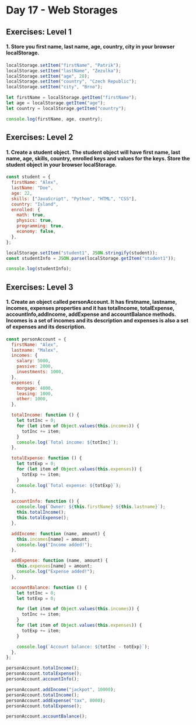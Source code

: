 # Day 17 - Web Storages

## Exercises: Level 1

#### 1. Store you first name, last name, age, country, city in your browser localStorage.

```js
localStorage.setItem("firstName", "Patrik");
localStorage.setItem("lastName", "Zezulka");
localStorage.setItem("age", 28);
localStorage.setItem("country", "Czech Republic");
localStorage.setItem("city", "Brno");

let firstName = localStorage.getItem("firstName");
let age = localStorage.getItem("age");
let country = localStorage.getItem("country");

console.log(firstName, age, country);
```

## Exercises: Level 2

#### 1. Create a student object. The student object will have first name, last name, age, skills, country, enrolled keys and values for the keys. Store the student object in your browser localStorage.

```js
const student = {
  firstName: "Alex",
  lastName: "Doe",
  age: 22,
  skills: ["JavaScript", "Python", "HTML", "CSS"],
  country: "Island",
  enrolled: {
    math: true,
    physics: true,
    programming: true,
    economy: false,
  },
};

localStorage.setItem("student1", JSON.stringify(student));
const studentInfo = JSON.parse(localStorage.getItem("student1"));

console.log(studentInfo);
```

## Exercises: Level 3

#### 1. Create an object called personAccount. It has firstname, lastname, incomes, expenses properties and it has totalIncome, totalExpense, accountInfo,addIncome, addExpense and accountBalance methods. Incomes is a set of incomes and its description and expenses is also a set of expenses and its description.

```js
const personAccount = {
  firstName: "Alex",
  lastname: "Malex",
  incomes: {
    salary: 5000,
    passive: 2000,
    investments: 1000,
  },
  expenses: {
    morgage: 4000,
    leasing: 1000,
    other: 1000,
  },

  totalIncome: function () {
    let totInc = 0;
    for (let item of Object.values(this.incomes)) {
      totInc += item;
    }
    console.log(`Total income: ${totInc}`);
  },

  totalExpense: function () {
    let totExp = 0;
    for (let item of Object.values(this.expenses)) {
      totExp += item;
    }
    console.log(`Total expense: ${totExp}`);
  },

  accountInfo: function () {
    console.log(`Owner: ${this.firstName} ${this.lastname}`);
    this.totalIncome();
    this.totalExpense();
  },

  addIncome: function (name, amount) {
    this.incomes[name] = amount;
    console.log("Income added!");
  },

  addExpense: function (name, amount) {
    this.expenses[name] = amount;
    console.log("Expense added!");
  },

  accountBalance: function () {
    let totInc = 0;
    let totExp = 0;

    for (let item of Object.values(this.incomes)) {
      totInc += item;
    }
    for (let item of Object.values(this.expenses)) {
      totExp += item;
    }

    console.log(`Account balance: ${totInc - totExp}`);
  },
};

personAccount.totalIncome();
personAccount.totalExpense();
personAccount.accountInfo();

personAccount.addIncome("jackpot", 10000);
personAccount.totalIncome();
personAccount.addExpense("tax", 8000);
personAccount.totalExpense();

personAccount.accountBalance();
```
